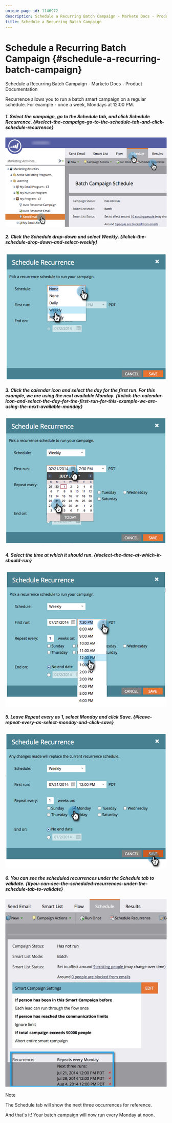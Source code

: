 ```yaml
---
unique-page-id: 1146972
description: Schedule a Recurring Batch Campaign - Marketo Docs - Product Documentation
title: Schedule a Recurring Batch Campaign
---
```


# Schedule a Recurring Batch Campaign {#schedule-a-recurring-batch-campaign}

Schedule a Recurring Batch Campaign - Marketo Docs - Product Documentation

Recurrence allows you to run a batch smart campaign on a regular schedule. For example - once a week, Mondays at 12:00 PM.

##### 1. Select the campaign, go to the Schedule tab, and click Schedule Recurrence. {#select-the-campaign-go-to-the-schedule-tab-and-click-schedule-recurrence}

![](assets/recurrencehands-sendemail.png)  

##### 2. Click the Schedule drop-down and select Weekly. {#click-the-schedule-drop-down-and-select-weekly}

![](assets/image2014-9-22-11-3a41-3a42.png)  

##### 3. Click the calendar icon and select the day for the first run. For this example, we are using the next available Monday. {#click-the-calendar-icon-and-select-the-day-for-the-first-run-for-this-example-we-are-using-the-next-available-monday}

![](assets/image2014-9-22-11-3a41-3a46.png)  

##### 4. Select the time at which it should run. {#select-the-time-at-which-it-should-run}

![](assets/image2014-9-22-11-3a41-3a49.png)  

##### 5. Leave Repeat every as 1, select Monday&nbsp;and click Save. {#leave-repeat-every-as-select-monday-and-click-save}

![](assets/image2014-9-22-11-3a41-3a53.png)  

##### 6. You can see the scheduled recurrences under the Schedule tab to validate. {#you-can-see-the-scheduled-recurrences-under-the-schedule-tab-to-validate}

![](assets/recurrence.jpg)

>[!NOTE]
>
>The Schedule tab will show the next three occurrences for reference.

And that's it! Your batch campaign will now run every Monday at noon. 